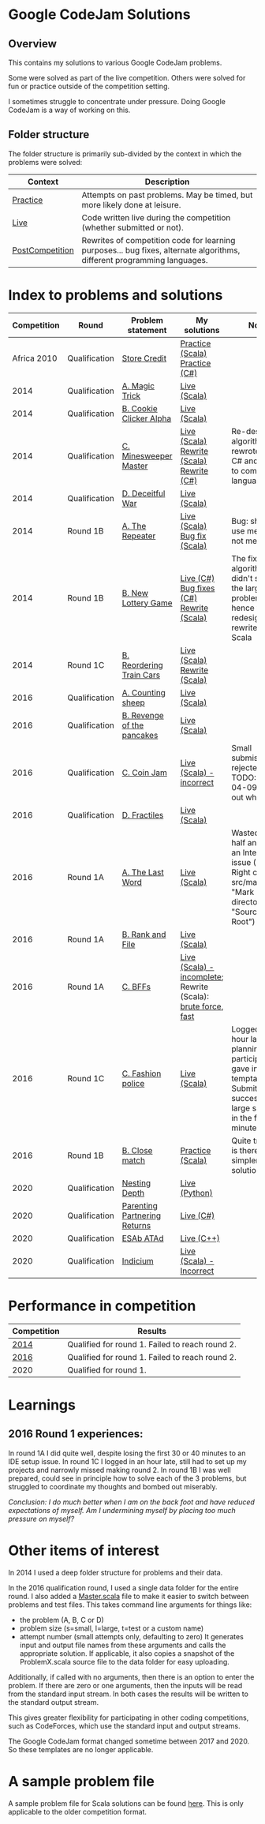 # Google CodeJam Solutions

## Overview

This contains my solutions to various Google CodeJam problems.

Some were solved as part of the live competition.
Others were solved for fun or practice outside of the competition setting.

I sometimes struggle to concentrate under pressure.
Doing Google CodeJam is a way of working on this.

## Folder structure

The folder structure is primarily sub-divided by the context in which the problems were solved:

| Context         | Description |
| ---             | ---         |
| [Practice](https://github.com/AndrewTweddle/GoogleCodeJam/tree/master/Practice) | Attempts on past problems. May be timed, but more likely done at leisure. |
| [Live](https://github.com/AndrewTweddle/GoogleCodeJam/tree/master/Live) | Code written live during the competition (whether submitted or not).       |
| [PostCompetition](https://github.com/AndrewTweddle/GoogleCodeJam/tree/master/PostCompetition) | Rewrites of competition code for learning purposes... bug fixes, alternate algorithms, different programming languages. |


# Index to problems and solutions

| Competition  | Round          | Problem statement                                                                          | My solutions  | Notes  |
| ---          | ---            | ---                                                                                        | ---           | ---    |
| Africa 2010  | Qualification  | [Store Credit](https://code.google.com/codejam/contest/351101/dashboard#s=p0)              | [Practice (Scala)](https://github.com/AndrewTweddle/GoogleCodeJam/blob/master/Practice/Africa2010/Qualification/StoreCredit/lang/scala/src/Solver.scala)  [Practice (C#)](https://github.com/AndrewTweddle/GoogleCodeJam/blob/master/Practice/Africa2010/Qualification/StoreCredit/lang/cs/Solver/Program.cs) | |
| 2014         | Qualification  | [A. Magic Trick](https://code.google.com/codejam/contest/2974486/dashboard#s=p0)           | [Live (Scala)](https://github.com/AndrewTweddle/GoogleCodeJam/blob/master/Live/2014/Qualification/MagicTrick/lang/scala/src/SolverApp.scala) | |
| 2014         | Qualification  | [B. Cookie Clicker Alpha](https://code.google.com/codejam/contest/2974486/dashboard#s=p1)  | [Live (Scala)](https://github.com/AndrewTweddle/GoogleCodeJam/blob/master/Live/2014/Qualification/CookieCutterAlpha/lang/scala/src/SolverApp.scala) | |
| 2014         | Qualification  | [C. Minesweeper Master](https://code.google.com/codejam/contest/2974486/dashboard#s=p2)    | [Live (Scala)](https://github.com/AndrewTweddle/GoogleCodeJam/blob/master/Live/2014/Qualification/MinesweeperMaster/lang/scala/src/SolverApp.scala) [Rewrite (Scala)](https://github.com/AndrewTweddle/GoogleCodeJam/blob/master/PostCompetition/2014/Qualification/MinesweeperMaster/lang/scala/src/SolverApp.scala) [Rewrite (C#)](https://github.com/AndrewTweddle/GoogleCodeJam/blob/master/PostCompetition/2014/Qualification/MinesweeperMaster/lang/cs/MinesweeperMaster/Program.cs)| Re-designed algorithm and rewrote in both C# and Scala to compare the languages |
| 2014         | Qualification  | [D. Deceitful War](https://code.google.com/codejam/contest/2974486/dashboard#s=p3)         | [Live (Scala)](https://github.com/AndrewTweddle/GoogleCodeJam/blob/master/Live/2014/Qualification/DeceitfulWar/lang/scala/src/SolverApp.scala) | |
| 2014         | Round 1B       | [A. The Repeater](https://code.google.com/codejam/contest/2994486/dashboard#s=p0)          | [Live (Scala)](https://github.com/AndrewTweddle/GoogleCodeJam/blob/master/Live/2014/Round1B/ProblemA/lang/scala/src/ProblemASolverApp.scala) [Bug fix (Scala)](https://github.com/AndrewTweddle/GoogleCodeJam/blob/master/PostCompetition/2014/Round1B/ProblemA/lang/scala/src/ProblemASolverApp.scala)| Bug: should use median, not mean |
| 2014         | Round 1B       | [B. New Lottery Game](https://code.google.com/codejam/contest/2994486/dashboard#s=p1)      | [Live (C#)](https://github.com/AndrewTweddle/GoogleCodeJam/blob/master/Live/2014/Round1B/ProblemB/lang/cs/ProblemB/Program.cs) [Bug fixes (C#)](https://github.com/AndrewTweddle/GoogleCodeJam/blob/master/PostCompetition/2014/Round1B/ProblemB/lang/cs/ProblemB/Program.cs) [Rewrite (Scala)](https://github.com/AndrewTweddle/GoogleCodeJam/blob/master/PostCompetition/2014/Round1B/ProblemB/lang/scala/src/ProblemBSolverApp.scala) | The fixed C# algorithm didn't scale to the large problem, hence the redesign and rewrite in Scala |
| 2014         | Round 1C       | [B. Reordering Train Cars](https://code.google.com/codejam/contest/3004486/dashboard#s=p1) | [Live (Scala)](https://github.com/AndrewTweddle/GoogleCodeJam/blob/master/Live/2014/Round1C/ProblemB/lang/scala/src/ProblemBSolverApp.scala) [Rewrite (Scala)](https://github.com/AndrewTweddle/GoogleCodeJam/blob/master/PostCompetition/2014/Round1C/ProblemB/lang/scala/src/ProblemBSolverApp.scala) | |
| 2016         | Qualification  | [A. Counting sheep](https://code.google.com/codejam/contest/6254486/dashboard#s=p0)        | [Live (Scala)](https://github.com/AndrewTweddle/GoogleCodeJam/blob/master/Live/2016/Qualification/src/main/scala/ProblemA.scala) | |
| 2016         | Qualification  | [B. Revenge of the pancakes](https://code.google.com/codejam/contest/6254486/dashboard#s=p1) | [Live (Scala)](https://github.com/AndrewTweddle/GoogleCodeJam/blob/master/Live/2016/Qualification/src/main/scala/ProblemB.scala) | |
| 2016         | Qualification  | [C. Coin Jam](https://code.google.com/codejam/contest/6254486/dashboard#s=p2)              | [Live (Scala) - incorrect](https://github.com/AndrewTweddle/GoogleCodeJam/blob/master/Live/2016/Qualification/src/main/scala/ProblemC.scala) | Small submission rejected. TODO: 2016-04-09: Work out why. |
| 2016         | Qualification  | [D. Fractiles](https://code.google.com/codejam/contest/6254486/dashboard#s=p3)             | [Live (Scala)](https://github.com/AndrewTweddle/GoogleCodeJam/blob/master/Live/2016/Qualification/src/main/scala/ProblemD.scala) | |
| 2016         | Round 1A       | [A. The Last Word](https://code.google.com/codejam/contest/4304486/dashboard#s=p0)         | [Live (Scala)](https://github.com/AndrewTweddle/GoogleCodeJam/blob/master/Live/2016/1A/src/main/scala/ProblemA.scala#L32-L41) | Wasted over half an hour on an IntelliJ Idea issue (Hint: Right click on src/main/scala, "Mark directory as" > "Sources Root") |
| 2016         | Round 1A       | [B. Rank and File](https://code.google.com/codejam/contest/4304486/dashboard#s=p1)         | [Live (Scala)](https://github.com/AndrewTweddle/GoogleCodeJam/blob/master/Live/2016/1A/src/main/scala/ProblemB.scala#L36-L41) | |
| 2016         | Round 1A       | [C. BFFs](https://code.google.com/codejam/contest/4304486/dashboard#s=p2)                  | [Live (Scala) - incomplete](https://github.com/AndrewTweddle/GoogleCodeJam/blob/master/Live/2016/1A/src/main/scala/ProblemC.scala#L38-L52); Rewrite (Scala): [brute force](https://github.com/AndrewTweddle/GoogleCodeJam/blob/master/PostCompetition/2016/1A/src/main/scala/ProblemC.scala#L61-L79), [fast](https://github.com/AndrewTweddle/GoogleCodeJam/blob/master/PostCompetition/2016/1A/src/main/scala/ProblemC.scala#L81-L180) |  |
| 2016         | Round 1C       | [C. Fashion police](https://code.google.com/codejam/contest/4314486/dashboard#s=p2) | [Live (Scala)](https://github.com/AndrewTweddle/GoogleCodeJam/blob/master/Live/2016/1C/src/main/scala/ProblemC.scala#L45-L53) | Logged in an hour late, not planning to participate, but gave in to temptation. Submitted successful large solution in the final minute! |
| 2016         | Round 1B       | [B. Close match](https://code.google.com/codejam/contest/11254486/dashboard#s=p1) | [Practice (Scala)](https://github.com/AndrewTweddle/GoogleCodeJam/blob/master/Practice/2016/1B/src/main/scala/ProblemB.scala#L45-L136) | Quite tricky - is there a simpler solution? |
| 2020         | Qualification  | [Nesting Depth](https://codingcompetitions.withgoogle.com/codejam/round/000000000019fd27/0000000000209a9f) | [Live (Python)](https://github.com/AndrewTweddle/GoogleCodeJam/blob/master/Live/2020/Qualification/NestingDepth/Solution.py)| |
| 2020         | Qualification  | [Parenting Partnering Returns](https://codingcompetitions.withgoogle.com/codejam/round/000000000019fd27/000000000020bdf9) | [Live (C#)](https://github.com/AndrewTweddle/GoogleCodeJam/blob/master/Live/2020/Qualification/ParentPartneringReturns/AndrewTweddle.GCJ2020.ParentPartneringReturns/Solution.cs)| |
| 2020         | Qualification  | [ESAb ATAd](https://codingcompetitions.withgoogle.com/codejam/round/000000000019fd27/0000000000209a9e) | [Live (C++)](https://github.com/AndrewTweddle/GoogleCodeJam/blob/master/Live/2020/Qualification/ESAbATAd/Cpp/Solution.cc)| |
| 2020         | Qualification  | [Indicium](https://codingcompetitions.withgoogle.com/codejam/round/000000000019fd27/0000000000209aa0) | [Live (Scala) - Incorrect](https://github.com/AndrewTweddle/GoogleCodeJam/blob/master/Live/2020/Qualification/Indicium/Scala/src/main/scala/Solution.scala)| |
 

# Performance in competition

| Competition                                                | Results |
| ---                                                        | ---     |
| [2014](http://www.go-hero.net/jam/14/name/atweddle)        | Qualified for round 1. Failed to reach round 2. |
| [2016](https://www.go-hero.net/jam/16/name/Andrew.Tweddle) | Qualified for round 1. Failed to reach round 2. |
| 2020                                                       | Qualified for round 1. |


# Learnings

## 2016 Round 1 experiences:

In round 1A I did quite well, despite losing the first 30 or 40 minutes to an IDE setup issue.
In round 1C I logged in an hour late, still had to set up my projects and narrowly missed making round 2.
In round 1B I was well prepared, could see in principle how to solve each of the 3 problems, but struggled to coordinate my thoughts and bombed out miserably.

_Conclusion: I do much better when I am on the back foot and have reduced expectations of myself. Am I undermining myself by placing too much pressure on myself?_

# Other items of interest

In 2014 I used a deep folder structure for problems and their data.

In the 2016 qualification round, I used a single data folder for the entire round.
I also added a [Master.scala](https://github.com/AndrewTweddle/GoogleCodeJam/blob/master/Live/2016/Qualification/src/main/scala/Master.scala) file to make it easier to switch between problems and test files.
This takes command line arguments for things like:
  * the problem (A, B, C or D)
  * problem size (s=small, l=large, t=test or a custom name)
  * attempt number (small attempts only, defaulting to zero) 
It generates input and output file names from these arguments and calls the appropriate solution.
If applicable, it also copies a snapshot of the ProblemX.scala source file to the data folder for easy uploading.

Additionally, if called with no arguments, then there is an option to enter the problem. 
If there are zero or one arguments, then the inputs will be read from the standard input stream.
In both cases the results will be written to the standard output stream.

This gives greater flexibility for participating in other coding competitions, such as CodeForces, which use the standard input and output streams.

The Google CodeJam format changed sometime between 2017 and 2020. So these templates are no longer applicable. 

# A sample problem file

A sample problem file for Scala solutions can be found [here](https://github.com/AndrewTweddle/GoogleCodeJam/blob/master/Practice/2016/1B/src/main/scala/ProblemB.scala#L1-L41). This is only applicable to the older competition format.
